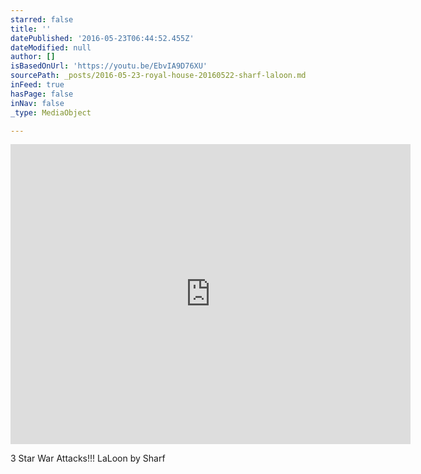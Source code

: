 ```yaml
---
starred: false
title: ''
datePublished: '2016-05-23T06:44:52.455Z'
dateModified: null
author: []
isBasedOnUrl: 'https://youtu.be/EbvIA9D76XU'
sourcePath: _posts/2016-05-23-royal-house-20160522-sharf-laloon.md
inFeed: true
hasPage: false
inNav: false
_type: MediaObject

---
```

<iframe src="https://cdn.embedly.com/widgets/media.html?src=https%3A%2F%2Fwww.youtube.com%2Fembed%2FEbvIA9D76XU%3Ffeature%3Doembed&amp;url=http%3A%2F%2Fwww.youtube.com%2Fwatch%3Fv%3DEbvIA9D76XU&amp;image=https%3A%2F%2Fi.ytimg.com%2Fvi%2FEbvIA9D76XU%2Fhqdefault.jpg&amp;key=b7d04c9b404c499eba89ee7072e1c4f7&amp;type=text%2Fhtml&amp;schema=youtube" width="640" height="480" scrolling="no" frameborder="0" allowfullscreen="" style=""></iframe>

3 Star War Attacks!!! LaLoon by Sharf